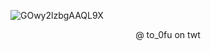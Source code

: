 ![GOwy2lzbgAAQL9X](https://github.com/user-attachments/assets/6b4948bb-31b7-4a3f-99e7-efa5bcfaa876)

<p align="center">
@ to_0fu on twt
</p>
